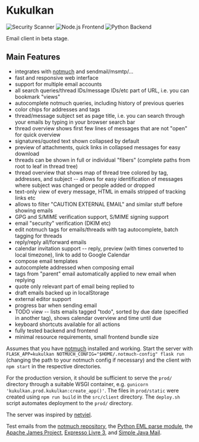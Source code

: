 # Kukulkan

![Security Scanner](https://github.com/larskotthoff/kukulkan/actions/workflows/codeql.yml/badge.svg)
![Node.js Frontend](https://github.com/larskotthoff/kukulkan/actions/workflows/node.js.yml/badge.svg)
![Python Backend](https://github.com/larskotthoff/kukulkan/actions/workflows/python-app.yml/badge.svg)

Email client in beta stage.

## Main Features

- integrates with [notmuch](https://notmuchmail.org) and sendmail/msmtp/...
- fast and responsive web interface
- support for multiple email accounts
- all search queries/thread IDs/message IDs/etc part of URL, i.e. you can
  bookmark "views"
- autocomplete notmuch queries, including history of previous queries
- color chips for addresses and tags
- thread/message subject set as page title, i.e. you can search through your
  emails by typing in your browser search bar
- thread overview shows first few lines of messages that are not "open" for
  quick overview
- signatures/quoted text shown collapsed by default
- preview of attachments, quick links in collapsed messages for easy download
- threads can be shown in full or individual "fibers" (complete paths from root
  to leaf in thread tree)
- thread overview that shows map of thread tree colored by tag, addresses, and
  subject -- allows for easy identification of messages where subject was
  changed or people added or dropped
- text-only view of every message, HTML in emails stripped of tracking links etc
- allows to filter "CAUTION EXTERNAL EMAIL" and similar stuff before showing
  emails
- GPG and S/MIME verification support, S/MIME signing support
- email "security" verification (DKIM etc)
- edit notmuch tags for emails/threads with tag autocomplete, batch tagging for
  threads
- reply/reply all/forward emails
- calendar invitation support -- reply, preview (with times converted to local
  timezone), link to add to Google Calendar
- compose email templates
- autocomplete addressed when composing email
- tags from "parent" email automatically applied to new email when replying
- quote only relevant part of email being replied to
- draft emails backed up in localStorage
- external editor support
- progress bar when sending email
- TODO view -- lists emails tagged "todo", sorted by due date (specified in
  another tag), shows calendar overview and time until due
- keyboard shortcuts available for all actions
- fully tested backend and frontend
- minimal resource requirements, small frontend bundle size

Assumes that you have [notmuch](https://notmuchmail.org) installed and working. Start the server with `FLASK_APP=kukulkan NOTMUCH_CONFIG="$HOME/.notmuch-config" flask run` (changing the path to your notmuch config if necessary) and the client with `npm start` in the respective directories.

For the production version, it should be sufficient to serve the `prod/` directory through a suitable WSGI container, e.g. `gunicorn 'kukulkan.prod.kukulkan:create_app()'`.
The files in `prod/static` were created using `npm run build` in the `src/client` directory.
The `deploy.sh` script automates deployment to the `prod/` directory.

The server was inspired by [netviel](https://github.com/DavidMStraub/netviel).

Test emails from the [notmuch repository](https://git.notmuchmail.org/git?p=notmuch;a=tree;f=test/corpora), the [Python EML parse module](https://github.com/GOVCERT-LU/eml_parser/tree/master/samples), the [Apache James Project](https://github.com/xishian/james-project/tree/main/mailbox/store/src/test/resources/eml), [Expresso Livre 3](https://github.com/emersonfaria/ExpressoLivre3/tree/master/tests/tine20/Felamimail/files), and [Simple Java Mail](https://github.com/bbottema/simple-java-mail/tree/master/modules/simple-java-mail/src/test/resources/test-messages).
